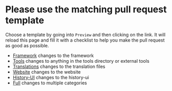 # Please use the matching pull request template

Choose a template by going into `Preview` and then clicking on the link. It will reload this page and fill it with a checklist to help you make the pull request as good as possible.

- [Framework](?quick_pull=1&template=framework.md) changes to the framework
- [Tools](?quick_pull=1&template=tools.md) changes to anything in the tools directory or external tools
- [Translations](?quick_pull=1&template=translations.md) changes to the translation files
- [Website](?quick_pull=1&template=website.md) changes to the website
- [History-UI](?quick_pull=1&template=history-ui.md) changes to the history-ui
- [Full](?quick_pull=1&template=full.md) changes to multiple categories
